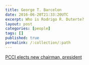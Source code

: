 ```yaml
---
title: George T. Barcelon
date: 2016-06-20T21:33:20UTC
excerpt: Who is Rodrigo R. Duterte?
layout: post
categories: [people]
tags: []
published: true
permalink: /:collection/:path
---
```


[PCCI elects new chairman, president](http://www.philstar.com/business/2015/12/08/1530168/pcci-elects-new-chairman-president)

